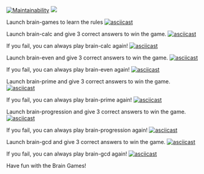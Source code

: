 [![Maintainability](https://api.codeclimate.com/v1/badges/a99a88d28ad37a79dbf6/maintainability)](https://codeclimate.com/github/codeclimate/codeclimate/maintainability)
![](https://github.com/asagafonov/frontend-project-lvl1/workflows/Lint/badge.svg)


Launch brain-games to learn the rules
[![asciicast](https://asciinema.org/a/bLvtqAMvzIBgYQTproDkYHC4T.svg)](https://asciinema.org/a/bLvtqAMvzIBgYQTproDkYHC4T)

Launch brain-calc and give 3 correct answers to win the game.
[![asciicast](https://asciinema.org/a/pwyYqF11PrXBk26CmvObL4IJZ.svg)](https://asciinema.org/a/pwyYqF11PrXBk26CmvObL4IJZ)

If you fail, you can always play brain-calc again!
[![asciicast](https://asciinema.org/a/CiPWrpJ5UmVI528GA3RJRDYXL.svg)](https://asciinema.org/a/CiPWrpJ5UmVI528GA3RJRDYXL)

Launch brain-even and give 3 correct answers to win the game.
[![asciicast](https://asciinema.org/a/NYrUl7kqMf79DCeGmzkXb3WBn.svg)](https://asciinema.org/a/NYrUl7kqMf79DCeGmzkXb3WBn)

If you fail, you can always play brain-even again!
[![asciicast](https://asciinema.org/a/HoOIDEEVcxsW2qZqqNImQqtmd.svg)](https://asciinema.org/a/HoOIDEEVcxsW2qZqqNImQqtmd)

Launch brain-prime and give 3 correct answers to win the game.
[![asciicast](https://asciinema.org/a/jZ4o2KlUlp1Kr9H33AYWPbEca.svg)](https://asciinema.org/a/jZ4o2KlUlp1Kr9H33AYWPbEca)

If you fail, you can always play brain-prime again!
[![asciicast](https://asciinema.org/a/poYfAq8vCX15aEEMotl7NRHuB.svg)](https://asciinema.org/a/poYfAq8vCX15aEEMotl7NRHuB)

Launch brain-progression and give 3 correct answers to win the game.
[![asciicast](https://asciinema.org/a/b8jfqm2Md2nbyTqsYeWuLRLcc.svg)](https://asciinema.org/a/b8jfqm2Md2nbyTqsYeWuLRLcc)

If you fail, you can always play brain-progression again!
[![asciicast](https://asciinema.org/a/hnhQqvvVaxw9Ezgg6S7CY0DKu.svg)](https://asciinema.org/a/hnhQqvvVaxw9Ezgg6S7CY0DKu)

Launch brain-gcd and give 3 correct answers to win the game.
[![asciicast](https://asciinema.org/a/RhRTOXyrhn7x33uVZnkugz9de.svg)](https://asciinema.org/a/RhRTOXyrhn7x33uVZnkugz9de)

If you fail, you can always play brain-gcd again!
[![asciicast](https://asciinema.org/a/SHoUqJ8L5uZrGAKd56EveNFIj.svg)](https://asciinema.org/a/SHoUqJ8L5uZrGAKd56EveNFIj)

Have fun with the Brain Games!
